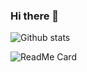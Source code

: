 ### Hi there 👋

![Github stats](https://github-readme-stats.vercel.app/api?username=hgirard78)

![ReadMe Card](https://github-readme-stats.vercel.app/api/pin/?username=hgirard78&repo=AFIT)

<p><script src="https://tryhackme.com/badge/263758"></script></p>



<!--
**hgirard78/hgirard78** is a ✨ _special_ ✨ repository because its `README.md` (this file) appears on your GitHub profile.

Here are some ideas to get you started:

- 🔭 I’m currently working on ...
- 🌱 I’m currently learning ...
- 👯 I’m looking to collaborate on ...
- 🤔 I’m looking for help with ...
- 💬 Ask me about ...
- 📫 How to reach me: ...
- 😄 Pronouns: ...
- ⚡ Fun fact: ...
-->
